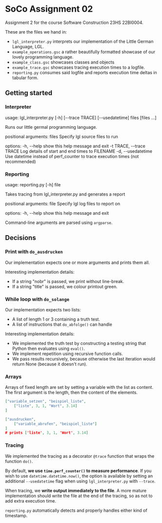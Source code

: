 # SoCo Assignment 02
Assignment 2 for the course Software Construction 23HS 22BI0004. 

These are the files we hand in:
- `lgl_interpreter.py` interprets our implementation of the Little German Language, LGL.
- `example_operations.gsc` a rather beautifully formatted showcase of our lovely programming language.
- `example_class.gsc` showcases classes and objects
- `example_trace.gsc` showcases tracing execution times to a logfile.
- `reporting.py` consumes said logfile and reports execution time deltas in tabular form.

## Getting started
### Interpreter
usage: lgl_interpreter.py \[-h\] \[--trace TRACE\] \[--usedatetime\] files \[files ...\]

Runs our little germal programming language.

positional arguments:
  files          Specify lgl source files to run

options:
  -h, --help            show this help message and exit
  -t TRACE, --trace TRACE
                        Log details of start and end times to FILENAME
  -d, --usedatetime     Use datetime instead of perf_counter to trace
                        execution times (not recommended)

### Reporting

usage: reporting.py \[-h\] file

Takes tracing from lgl_interpreter.py and generates a report

positional arguments:
  file        Specify lgl log files to report on

options:
  -h, --help  show this help message and exit

Command-line arguments are parsed using `argparse`.

## Decisions

### Print with `do_ausdrucken`
Our implementation expects one or more arguments and prints them all.

Interesting implementation details:
- If a string "nobr" is passed, we print without line-break.
- If a string "title" is passed, we colour printout green.

### While loop with `do_solange`
Our implementation expects two lists:
- A list of length 1 or 3 containing a truth test.
- A list of instructions that `do_abfolge()` can handle

Interesting implementation details:
- We implemented the truth test by constructing a testing string that Python then evaluates using `eval()`.
- We implement repetition using recursive function calls.
- We pass results recursively, because otherwise the last iteration would return None (because it doesn't run).

### Arrays

Arrays of fixed length are set by setting a variable with the list as content. The first argument is the length, then the content of the elements.

```json
["variable_setzen", "beispiel_liste",
    ["liste", 3, 1, "Wort", 3.14]
]

["ausdrucken",
    ["variable_abrufen", "beispiel_liste"]
]
# prints ['liste', 3, 1, 'Wort', 3.14]
```

### Tracing

We implemented the tracing as a decorator `@trace` function that wraps the function `do()`. 

By default, **we use `time.perf_counter()` to measure performance**. If you wish to use `datetime.datetime.now()`, the option is available by setting an additional `--usedatetime` flag when using `lgl_interpreter.py` with `--trace`. 

When tracing, we **write output immediately to the file**. A more mature implementation should write the file at the end of the tracing, so as not to add extra execution time.

`reporting.py` automatically detects and properly handles either kind of timestamp.

